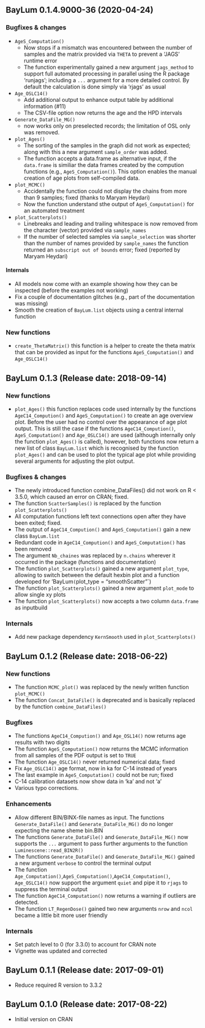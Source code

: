




<!-- NEWS.md was auto-generated by NEWS.Rmd. Please DO NOT edit by hand!-->

## BayLum 0.1.4.9000-36 (2020-04-24)

### Bugfixes & changes

  - `AgeS_Computation()`
      - Now stops if a mismatch was encountered between the number of
        samples and the matrix provided via `THETA` to prevent a ‘JAGS’
        runtime error
      - The function experimentally gained a new argument `jags_method`
        to support full automated processing in parallel using the R
        package ‘runjags’; including a `...` argument for a more
        detailed control. By default the calculation is done simply via
        ‘rjags’ as usual
  - `Age_OSLC14()`
      - Add additional output to enhance output table by additional
        information (\#11)
      - The CSV-file option now returns the age and the HPD intervals
  - `Generate_DataFile_MG()`
      - now works only on preselected records; the limitation of OSL
        only was removed.
  - `plot_Ages()`
      - The sorting of the samples in the graph did not work as
        expected; along with this a new argument `sample_order` was
        added.
      - The function accepts a data.frame as alternative input, if the
        `data.frame` is similiar the data frames created by the
        compution functions (e.g., `AgeS_Computation()`). This option
        enables the manual creation of age plots from self-compiled
        data.
  - `plot_MCMC()`
      - Accidentally the function could not display the chains from more
        than 9 samples; fixed (thanks to Maryam Heydari)
      - Now the function understand sthe output of `AgeS_Computation()`
        for an automated treatment
  - `plot_Scatterplots()`
      - Linebreaks and leading and trailing whitespace is now removed
        from the character (vector) provided via `sample_names`
      - If the number of selected samples via `sample_selection` was
        shorter than the number of names provided by `sample_names` the
        function returned an `subscript out of bounds` error; fixed
        (reported by Maryam Heydari)

#### Internals

  - All models now come with an example showing how they can be
    inspected (before the examples not working)
  - Fix a couple of documentation glitches (e.g., part of the
    documentation was missing)
  - Smooth the creation of `BayLum.list` objects using a central
    internal function

### New functions

  - `create_ThetaMatrix()` this function is a helper to create the theta
    matrix that can be provided as input for the functions
    `AgeS_Computation()` and `Age_OSLC14()`

## BayLum 0.1.3 (Release date: 2018-09-14)

### New functions

  - `plot_Ages()` this function replaces code used internally by the
    functions `AgeC14_Compution()` and `AgeS_Computation()` to create an
    age overview plot. Before the user had no control over the
    appearance of age plot output. This is still the case if the
    functions `AgeC14_Compution()`, `AgeS_Computation()` and
    `Age_OSLC14()` are used (although internally only the function
    `plot_Ages()` is called), however, both functions now return a new
    list of class `BayLum.list` which is recognised by the function
    `plot_Ages()` and can be used to plot the typical age plot while
    providing several arguments for adjusting the plot output.

### Bugfixes & changes

  - The newly introduced function combine\_DataFiles() did not work on R
    \< 3.5.0, which caused an error on CRAN; fixed.
  - The function `ScatterSamples()` is replaced by the function
    `plot_Scatterplots()`
  - All computation functions left text connections open after they have
    been exited; fixed.
  - The output of `AgeC14_Compution()` and `AgeS_Computation()` gain a
    new class `BayLum.list`
  - Redundant code in `AgeC14_Compution()` and `AgeS_Computation()` has
    been removed
  - The argument `Nb_chaines` was replaced by `n.chains` wherever it
    occurred in the package (functions and documentation)
  - The function `plot_Scatterplots()` gained a new argument
    `plot_type`, allowing to switch between the default hexbin plot and
    a function developed for ’BayLum`(`plot\_type = “smoothScatter”\`)
  - The function `plot_Scatterplots()` gained a new argument `plot_mode`
    to allow single xy plots
  - The function `plot_Scatterplots()` now accepts a two column
    `data.frame` as inputbuild

### Internals

  - Add new package dependency `KernSmooth` used in
    `plot_Scatterplots()`

## BayLum 0.1.2 (Release date: 2018-06-22)

### New functions

  - The function `MCMC_plot()` was replaced by the newly written
    function `plot_MCMC()`
  - The function `Concat_DataFile()` is deprecated and is basically
    replaced by the function `combine_DataFiles()`

### Bugfixes

  - The functions `AgeC14_Compution()` and `Age_OSL14()` now returns age
    results with two digits
  - The function `AgeS_Computation()` now returns the MCMC information
    from all samples of the PDF output is set to `TRUE`
  - The function `Age_OSLC14()` never returned numerical data; fixed
  - Fix `Age_OSLC14()` age format, now in ka for C-14 instead of years
  - The last example in `AgeS_Computation()` could not be run; fixed
  - C-14 calibration datasets now show data in ‘ka’ and not ‘a’
  - Various typo corrections.

### Enhancements

  - Allow different BIN/BINX-file names as input. The functions
    `Generate_DataFile()` and `Generate_DataFile_MG()` do no longer
    expecting the name sheme bin.BIN
  - The functions `Generate_DataFile()` and `Generate_DataFile_MG()` now
    supports the `...` argument to pass further arguments to the
    function `Luminescene::read_BIN2R()`
  - The functions `Generate_DataFile()` and `Generate_DataFile_MG()`
    gained a new argument `verbose` to control the terminal output
  - The function
    `Age_Computation()`,`AgeS_Computation()`,`AgeC14_Computation()`,
    `Age_OSLC14()` now support the argument `quiet` and pipe it to
    `rjags` to suppress the terminal output
  - The function `AgeC14_Computation()` now returns a warning if
    outliers are detected.
  - The function `LT_RegenDose()` gained two new arguments `nrow` and
    `ncol` became a little bit more user friendly

### Internals

  - Set patch level to 0 (for 3.3.0) to account for CRAN note
  - Vignette was updated and corrected

## BayLum 0.1.1 (Release date: 2017-09-01)

  - Reduce required R version to 3.3.2

## BayLum 0.1.0 (Release date: 2017-08-22)

  - Initial version on CRAN
